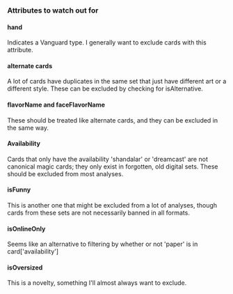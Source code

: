 ### Attributes to watch out for
#### hand
Indicates a Vanguard type. I generally want to exclude cards with this attribute.
#### alternate cards
A lot of cards have duplicates in the same set that just have different art or a different style. These can be excluded by checking for isAlternative.
#### flavorName and faceFlavorName 
These should be treated like alternate cards, and they can be excluded in the same way.
#### Availability
Cards that only have the availability 'shandalar' or 'dreamcast' are not canonical magic cards; they only exist in forgotten, old digital sets. These should be excluded from most analyses.
#### isFunny
This is another one that might be excluded from a lot of analyses, though cards from these sets are not necessarily banned in all formats.
#### isOnlineOnly
Seems like an alternative to filtering by whether or not 'paper' is in card['availability']
#### isOversized
This is a novelty, something I'll almost always want to exclude.
